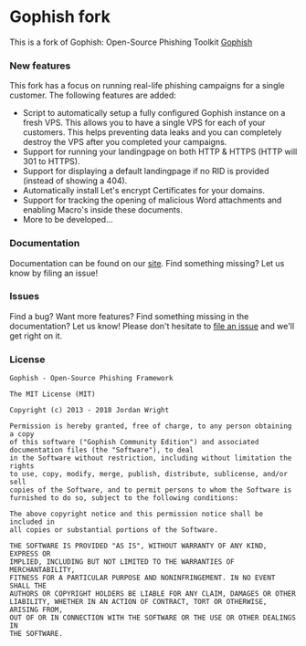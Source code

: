 Gophish fork
=======

This is a fork of Gophish: Open-Source Phishing Toolkit [Gophish](https://getgophish.com)

### New features

This fork has a focus on running real-life phishing campaigns for a single customer. The following features are added:

- Script to automatically setup a fully configured Gophish instance on a fresh VPS. This allows you to have a single VPS for each of your customers. This helps preventing data leaks and you can completely destroy the VPS after you completed your campaigns.
- Support for running your landingpage on both HTTP & HTTPS (HTTP will 301 to HTTPS).
- Support for displaying a default landingpage if no RID is provided (instead of showing a 404).
- Automatically install Let's encrypt Certificates for your domains.
- Support for tracking the opening of malicious Word attachments and enabling Macro's inside these documents. 
- More to be developed...

### Documentation

Documentation can be found on our [site](http://getgophish.com/documentation). Find something missing? Let us know by filing an issue!

### Issues

Find a bug? Want more features? Find something missing in the documentation? Let us know! Please don't hesitate to [file an issue](https://github.com/onvio/gophish/issues/new) and we'll get right on it.

### License
```
Gophish - Open-Source Phishing Framework

The MIT License (MIT)

Copyright (c) 2013 - 2018 Jordan Wright

Permission is hereby granted, free of charge, to any person obtaining a copy
of this software ("Gophish Community Edition") and associated documentation files (the "Software"), to deal
in the Software without restriction, including without limitation the rights
to use, copy, modify, merge, publish, distribute, sublicense, and/or sell
copies of the Software, and to permit persons to whom the Software is
furnished to do so, subject to the following conditions:

The above copyright notice and this permission notice shall be included in
all copies or substantial portions of the Software.

THE SOFTWARE IS PROVIDED "AS IS", WITHOUT WARRANTY OF ANY KIND, EXPRESS OR
IMPLIED, INCLUDING BUT NOT LIMITED TO THE WARRANTIES OF MERCHANTABILITY,
FITNESS FOR A PARTICULAR PURPOSE AND NONINFRINGEMENT. IN NO EVENT SHALL THE
AUTHORS OR COPYRIGHT HOLDERS BE LIABLE FOR ANY CLAIM, DAMAGES OR OTHER
LIABILITY, WHETHER IN AN ACTION OF CONTRACT, TORT OR OTHERWISE, ARISING FROM,
OUT OF OR IN CONNECTION WITH THE SOFTWARE OR THE USE OR OTHER DEALINGS IN
THE SOFTWARE.
```
